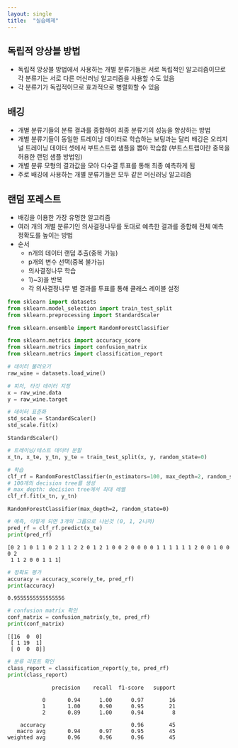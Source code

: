 ```yaml
---
layout: single
title:  "실습예제"
---
```


## 독립적 앙상블 방법

- 독립적 앙상블 방법에서 사용하는 개별 분류기들은 서로 독립적인 알고리즘이므로 각 분류기는 서로 다른 머신러닝 알고리즘을 사용할 수도 있음
- 각 분류기가 독립적이므로 효과적으로 병렬화할 수 있음

## 배깅
- 개별 분류기들의 분류 결과를 종합하여 최종 분류기의 성능을 향상하는 방법
- 개별 분류기들이 동일한 트레이닝 데이터로 학습하는 보팅과는 달리 배깅은 오리지널 트레이닝 데이터 셋에서 부트스트랩 샘플을 뽑아 학습함 (부트스트랩이란 중복을 허용한 랜덤 샘플 방법임)
- 개별 분류 모형의 결과값을 모아 다수결 투표를 통해 최종 예측하게 됨
- 주로 배깅에 사용하는 개별 분류기들은 모두 같은 머신러닝 알고리즘

## 랜덤 포레스트
- 배깅을 이용한 가장 유명한 알고리즘
- 여러 개의 개별 분류기인 의사결정나무를 토대로 예측한 결과를 종합해 전체 예측 정확도를 높이는 방법
- 순서
    - n개의 데이터 랜덤 추출(중복 가능)
    - p개의 변수 선택(중복 불가능)
    - 의사결정나무 학습
    - 1)~3)을 반복
    - 각 의사결정나무 별 결과를 투표를 통해 클래스 레이블 설정


```python
from sklearn import datasets
from sklearn.model_selection import train_test_split
from sklearn.preprocessing import StandardScaler

from sklearn.ensemble import RandomForestClassifier

from sklearn.metrics import accuracy_score
from sklearn.metrics import confusion_matrix
from sklearn.metrics import classification_report
```


```python
# 데이터 불러오기
raw_wine = datasets.load_wine()
```


```python
# 피처, 타깃 데이터 지정
x = raw_wine.data
y = raw_wine.target
```


```python
# 데이터 표준화
std_scale = StandardScaler()
std_scale.fit(x)
```




    StandardScaler()




```python
# 트레이닝/테스트 데이터 분할
x_tn, x_te, y_tn, y_te = train_test_split(x, y, random_state=0)
```


```python
# 학습
clf_rf = RandomForestClassifier(n_estimators=100, max_depth=2, random_state=0)
# 100개의 decision tree를 생성
# max_depth: decision tree에서 최대 레벨
clf_rf.fit(x_tn, y_tn)
```




    RandomForestClassifier(max_depth=2, random_state=0)




```python
# 예측, 이렇게 되면 3개의 그룹으로 나뉜것 (0, 1, 2니까)
pred_rf = clf_rf.predict(x_te)
print(pred_rf)
```

    [0 2 1 0 1 1 0 2 1 1 2 2 0 1 2 1 0 0 2 0 0 0 0 1 1 1 1 1 1 2 0 0 1 0 0 0 2
     1 1 2 0 0 1 1 1]
    


```python
# 정확도 평가
accuracy = accuracy_score(y_te, pred_rf)
print(accuracy)
```

    0.9555555555555556
    


```python
# confusion matrix 확인
conf_matrix = confusion_matrix(y_te, pred_rf)
print(conf_matrix)
```

    [[16  0  0]
     [ 1 19  1]
     [ 0  0  8]]
    


```python
# 분류 리포트 확인
class_report = classification_report(y_te, pred_rf)
print(class_report)
```

                  precision    recall  f1-score   support
    
               0       0.94      1.00      0.97        16
               1       1.00      0.90      0.95        21
               2       0.89      1.00      0.94         8
    
        accuracy                           0.96        45
       macro avg       0.94      0.97      0.95        45
    weighted avg       0.96      0.96      0.96        45
    
    
